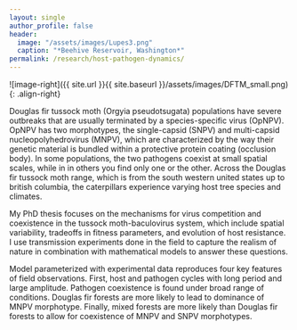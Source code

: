 ```yaml
---
layout: single
author_profile: false
header:
  image: "/assets/images/Lupes3.png"
  caption: "*Beehive Reservoir, Washington*"
permalink: /research/host-pathogen-dynamics/
---
```


![image-right]({{ site.url }}{{ site.baseurl }}/assets/images/DFTM_small.png){: .align-right}

Douglas fir tussock moth (Orgyia pseudotsugata) populations have severe outbreaks that are usually terminated by a species-specific virus (OpNPV). OpNPV has two morphotypes, the single-capsid (SNPV) and multi-capsid nucleopolyhedrovirus (MNPV), which are characterized by the way their genetic material is bundled within a protective protein coating (occlusion body). In some populations, the two pathogens coexist at small spatial scales, while in in others you find only one or the other. Across the Douglas fir tussock moth range, which is from the south western united states up to british columbia, the caterpillars experience varying host tree species and climates. 


My PhD thesis focuses on the mechanisms for virus competition and coexistence in the tussock moth-baculovirus system, which include spatial variability, tradeoffs in fitness parameters, and evolution of host resistance.  I use transmission experiments done in the field to capture the realism of nature in combination with mathematical models to answer these questions. 

Model parameterized with experimental data reproduces four key features of field observations. First, host and pathogen cycles with long period and large amplitude. Pathogen coexistence is found under broad range of conditions. Douglas fir forests are more likely to lead to dominance of MNPV morphotype. Finally, mixed forests are more likely than Douglas fir forests to allow for coexistence of MNPV and SNPV morphotypes.
